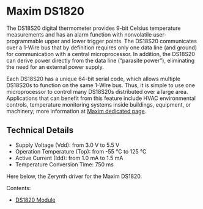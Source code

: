 # Maxim DS1820

The DS18S20 digital thermometer provides 9-bit Celsius temperature measurements and has an alarm function with nonvolatile user-programmable upper and lower trigger points. The DS18S20 communicates over a 1-Wire bus that by definition requires only one data line (and ground) for communication with a central microprocessor. In addition, the DS18S20 can derive power directly from the data line (“parasite power”), eliminating the need for an external power supply.

Each DS18S20 has a unique 64-bit serial code, which allows multiple DS18S20s to function on the same 1-Wire bus. Thus, it is simple to use one microprocessor to control many DS18S20s distributed over a large area. Applications that can benefit from this feature include HVAC environmental controls, temperature monitoring systems inside buildings, equipment, or machinery; more information at [Maxim dedicated page](https://www.maximintegrated.com/en/products/analog/sensors-and-sensor-interface/DS18S20.html).

## Technical Details


* Supply Voltage (Vdd): from 3.0 V to 5.5 V
* Operation Temperature (Top): from -55 °C to 125 °C
* Active Current (Idd): from 1.0 mA to 1.5 mA
* Temperature Conversion Time: 750 ms

Here below, the Zerynth driver for the Maxim DS1820.


Contents:

-   [DS1820 Module](https://docs.zerynth.com/latest/official/lib.maxim.ds1820/docs/official_lib.maxim.ds1820_ds1820.html)
<!--stackedit_data:
eyJoaXN0b3J5IjpbLTUzOTkzNjkyMV19
-->